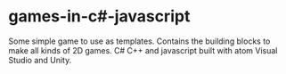 # games-in-c#-javascript
Some simple game to use as templates. Contains the building blocks to make all kinds of 2D games.
C# C++ and javascript
built with atom Visual Studio and Unity.
